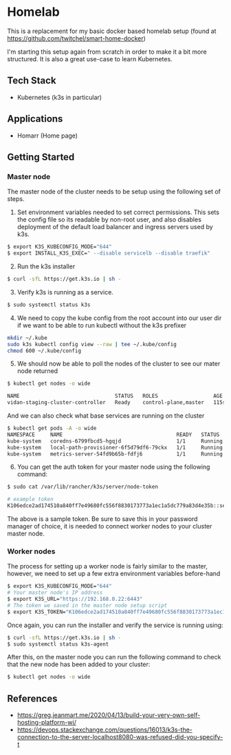 # Homelab

This is a replacement for my basic docker based homelab setup (found at https://github.com/twitchel/smart-home-docker)

I'm starting this setup again from scratch in order to make it a bit more structured. It is also a great use-case to learn Kubernetes.

## Tech Stack

- Kubernetes (k3s in particular)

## Applications

- Homarr (Home page)

## Getting Started

### Master node

The master node of the cluster needs to be setup using the following set of steps.

1. Set environment variables needed to set correct permissions. This sets the config file so its readable by non-root user, and also disables deployment of the default load balancer and ingress servers used by k3s.

```bash
$ export K3S_KUBECONFIG_MODE="644"
$ export INSTALL_K3S_EXEC=" --disable servicelb --disable traefik"
```

2. Run the k3s installer

```bash
$ curl -sfL https://get.k3s.io | sh -
```

3. Verify k3s is running as a service.

```bash
$ sudo systemctl status k3s
```

4. We need to copy the kube config from the root account into our user dir if we want to be able to run kubectl without the k3s prefixer

```bash
mkdir ~/.kube
sudo k3s kubectl config view --raw | tee ~/.kube/config
chmod 600 ~/.kube/config
```

5. We should now be able to poll the nodes of the cluster to see our mater node returned

```bash
$ kubectl get nodes -o wide

NAME                               STATUS   ROLES                  AGE    VERSION        INTERNAL-IP      EXTERNAL-IP   OS-IMAGE           KERNEL-VERSION     CONTAINER-RUNTIME
vidan-staging-cluster-controller   Ready    control-plane,master   115s   v1.29.6+k3s2   192.168.10.200   <none>        Ubuntu 24.04 LTS   6.8.0-38-generic   containerd://1.7.17-k3s1
```

And we can also check what base services are running on the cluster

```bash
$ kubectl get pods -A -o wide
NAMESPACE     NAME                                     READY   STATUS    RESTARTS   AGE     IP          NODE                               NOMINATED NODE   READINESS GATES
kube-system   coredns-6799fbcd5-hgqjd                  1/1     Running   0          2m24s   10.42.0.4   vidan-staging-cluster-controller   <none>           <none>
kube-system   local-path-provisioner-6f5d79df6-79ckx   1/1     Running   0          2m24s   10.42.0.2   vidan-staging-cluster-controller   <none>           <none>
kube-system   metrics-server-54fd9b65b-fdfj6           1/1     Running   0          2m24s   10.42.0.3   vidan-staging-cluster-controller   <none>           <none>
```

6. You can get the auth token for your master node using the following command:

```bash
$ sudo cat /var/lib/rancher/k3s/server/node-token

# example token
K106edce2ad174510a840ff7e49680fc556f8830173773a1ec1a5dc779a83d4e35b::server:5a9b70a1f5bc02a7cf775f97fa912345
```

The above is a sample token. Be sure to save this in your password manager of choice, it is needed to connect worker nodes to your cluster master node.

### Worker nodes

The process for setting up a worker node is fairly similar to the master, however, we need to set up a few extra environment variables before-hand

```bash
$ export K3S_KUBECONFIG_MODE="644"
# Your master node's IP address
$ export K3S_URL="https://192.168.0.22:6443" 
# The token we saved in the master node setup script
$ export K3S_TOKEN="K106edce2ad174510a840ff7e49680fc556f8830173773a1ec1a5dc779a83d4e35b::server:5a9b70a1f5bc02a7cf775f97fa912345" 
```

Once again, you can run the installer and verify the service is running using:

```bash
$ curl -sfL https://get.k3s.io | sh -
$ sudo systemctl status k3s-agent
```

After this, on the master node you can run the following command to check that the new node has been added to your cluster:

```bash
$ kubectl get nodes -o wide
```

## References
- https://greg.jeanmart.me/2020/04/13/build-your-very-own-self-hosting-platform-wi/
- https://devops.stackexchange.com/questions/16013/k3s-the-connection-to-the-server-localhost8080-was-refused-did-you-specify-t
